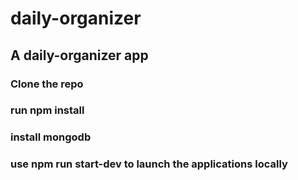 # daily-organizer
## A daily-organizer app

### Clone the repo
### run npm install
### install mongodb
### use npm run start-dev to launch the applications locally
